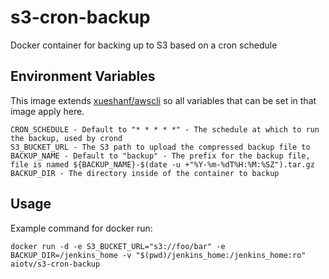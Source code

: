 # s3-cron-backup
Docker container for backing up to S3 based on a cron schedule

## Environment Variables
This image extends [xueshanf/awscli](https://hub.docker.com/r/xueshanf/awscli/) so all
variables that can be set in that image apply here.

```
CRON_SCHEDULE - Default to "* * * * *" - The schedule at which to run the backup, used by crond
S3_BUCKET_URL - The S3 path to upload the compressed backup file to
BACKUP_NAME - Default to "backup" - The prefix for the backup file, file is named ${BACKUP_NAME}-$(date -u +"%Y-%m-%dT%H:%M:%SZ").tar.gz
BACKUP_DIR - The directory inside of the container to backup
```

## Usage
Example command for docker run:
```
docker run -d -e S3_BUCKET_URL="s3://foo/bar" -e BACKUP_DIR=/jenkins_home -v "$(pwd)/jenkins_home:/jenkins_home:ro" aiotv/s3-cron-backup
```
